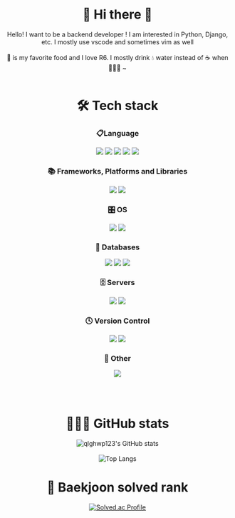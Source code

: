 <!--
**qlghwp123/qlghwp123** is a ✨ _special_ ✨ repository because its `README.md` (this file) appears on your GitHub profile.

Here are some ideas to get you started:

- 🔭 I’m currently working on ...
- 🌱 I’m currently learning ...
- 👯 I’m looking to collaborate on ...
- 🤔 I’m looking for help with ...
- 💬 Ask me about ...
- 📫 How to reach me: ...
- 😄 Pronouns: ...
- ⚡ Fun fact: ...
-->

<div align="center">
  
  # 👋 Hi there 👋  
  Hello! I want to be a backend developer ! 
  I am interested in Python, Django, etc.
  I mostly use vscode and sometimes vim as well  
  <br>
  🍕 is my favorite food and I love R6. 
  I mostly drink 💧 water instead of ☕️ when 👨🏻‍💻 ~
  <br><br>
  
  # 🛠️ Tech stack
  ### 📋Language
  <img src="https://img.shields.io/badge/c-%2300599C.svg?style=for-the-badge&logo=c&logoColor=white">
  <img src="https://img.shields.io/badge/c++-00599C?style=for-the-badge&logo=c%2B%2B&logoColor=white">
  <img src="https://img.shields.io/badge/python-3670A0?style=for-the-badge&logo=python&logoColor=ffdd54">
  <img src="https://img.shields.io/badge/html5-E34F26?style=for-the-badge&logo=html5&logoColor=white">
  <img src="https://img.shields.io/badge/css3-%231572B6.svg?style=for-the-badge&logo=css3&logoColor=white">

  
  ### 📚 Frameworks, Platforms and Libraries
  <img src="https://img.shields.io/badge/django-%23092E20.svg?style=for-the-badge&logo=django&logoColor=white">
  <img src="https://img.shields.io/badge/bootstrap-%23563D7C.svg?style=for-the-badge&logo=bootstrap&logoColor=white">
  
  
  ### 🎛️ OS
  <img src="https://img.shields.io/badge/Windows-0078D6?style=for-the-badge&logo=windows&logoColor=white">
  <img src="https://img.shields.io/badge/Ubuntu-E95420?style=for-the-badge&logo=ubuntu&logoColor=white">
  
  
  ### 💾 Databases
  <img src="https://img.shields.io/badge/mysql-%2300f.svg?style=for-the-badge&logo=mysql&logoColor=white">
  <img src="https://img.shields.io/badge/MariaDB-003545?style=for-the-badge&logo=mariadb&logoColor=white">
  <img src="https://img.shields.io/badge/sqlite-%2307405e.svg?style=for-the-badge&logo=sqlite&logoColor=white">
  
  
  ### 🗄️ Servers
  <img src="https://img.shields.io/badge/gunicorn-%298729.svg?style=for-the-badge&logo=gunicorn&logoColor=white">
  <img src="https://img.shields.io/badge/nginx-%23009639.svg?style=for-the-badge&logo=nginx&logoColor=white">
  
  
  ### 🕓 Version Control
  <img src="https://img.shields.io/badge/git-F05032?style=for-the-badge&logo=git&logoColor=white">
  <img src="https://img.shields.io/badge/github-181717?style=for-the-badge&logo=github&logoColor=white">
  
  
  ### 🥅 Other
  <img src="https://img.shields.io/badge/-RaspberryPi-C51A4A?style=for-the-badge&logo=Raspberry-Pi">
  
  <br><br>
  
# 👨🏻‍💻 GitHub stats
![qlghwp123's GitHub stats](https://github-readme-stats.vercel.app/api?username=qlghwp123&show_icons=true&theme=swift)   
<br>
![Top Langs](https://github-readme-stats.vercel.app/api/top-langs/?username=qlghwp123&layout=compact&theme=swift) 
    
# 🏅 Baekjoon solved rank
[![Solved.ac Profile](http://mazassumnida.wtf/api/generate_badge?boj=anggimotti123)](https://solved.ac/anggimotti123)  
  
  
</div>

